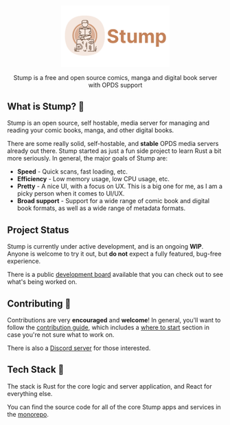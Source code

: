 <p align="center">
  <img alt="Stump's logo. Description: A young individual sitting on a tree stump reading a book. Inspired by Stump's creator's childhood, where a large amount of his time was spent sitting on a tree stump reading his comic books." src="https://raw.githubusercontent.com/stumpapp/.github/main/.github/images/logo.png" style="width: 50%" />
</p>

<p align='center'>
Stump is a free and open source comics, manga and digital book server with OPDS support
</p>

## What is Stump? 🤔

Stump is an open source, self hostable, media server for managing and reading your comic books, manga, and other digital books.

There are some really solid, self-hostable, and **stable** OPDS media servers already out there. Stump started as just a fun side project to learn Rust a bit more seriously. In general, the major goals of Stump are:

- **Speed** - Quick scans, fast loading, etc.
- **Efficiency** - Low memory usage, low CPU usage, etc.
- **Pretty** - A nice UI, with a focus on UX. This is a big one for me, as I am a picky person when it comes to UI/UX.
- **Broad support** - Support for a wide range of comic book and digital book formats, as well as a wide range of metadata formats.

## Project Status

Stump is currently under active development, and is an ongoing **WIP**. Anyone is welcome to try it out, but **do not** expect a fully featured, bug-free experience.

There is a public [development board](https://github.com/users/aaronleopold/projects/2) available that you can check out to see what's being worked on.

## Contributing 🤝

Contributions are very **encouraged** and **welcome**! In general, you'll want to follow the [contribution guide](https://www.stumpapp.dev/contributing), which includes a [where to start](https://www.stumpapp.dev/contributing#where-to-start) section in case you're not sure what to work on.

There is also a [Discord server](https://discord.gg/63Ybb7J3as) for those interested.

## Tech Stack 🦀

The stack is Rust for the core logic and server application, and React for everything else.

You can find the source code for all of the core Stump apps and services in the [monorepo](https://github.com/aaronleopold/stump).
